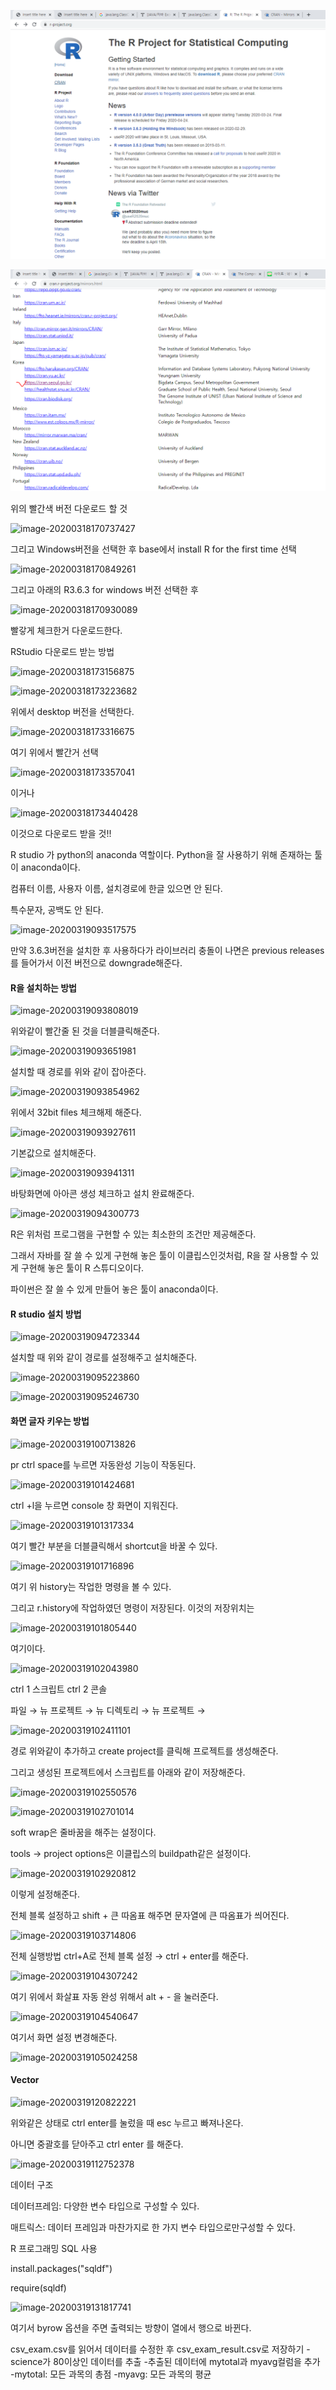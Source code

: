 



![image-20200318170610294](images\image-20200318170610294.png)



![image-20200318173656352](images\image-20200318173656352.png)

위의 빨간색 버전 다운로드 할 것

![image-20200318170737427](C:\Users\student\AppData\Roaming\Typora\typora-user-images\image-20200318170737427.png)

그리고 Windows버전을 선택한 후 base에서 install R for the first time 선택

![image-20200318170849261](C:\Users\student\AppData\Roaming\Typora\typora-user-images\image-20200318170849261.png)

그리고 아래의 R3.6.3 for windows 버전 선택한 후 

![image-20200318170930089](C:\Users\student\AppData\Roaming\Typora\typora-user-images\image-20200318170930089.png)

빨갛게 체크한거 다운로드한다.



RStudio 다운로드 받는 방법









![image-20200318173156875](C:\Users\student\AppData\Roaming\Typora\typora-user-images\image-20200318173156875.png)



![image-20200318173223682](C:\Users\student\AppData\Roaming\Typora\typora-user-images\image-20200318173223682.png)

위에서 desktop 버전을 선택한다.

![image-20200318173316675](C:\Users\student\AppData\Roaming\Typora\typora-user-images\image-20200318173316675.png)

여기 위에서 빨간거 선택

![image-20200318173357041](C:\Users\student\AppData\Roaming\Typora\typora-user-images\image-20200318173357041.png)

이거나

![image-20200318173440428](C:\Users\student\AppData\Roaming\Typora\typora-user-images\image-20200318173440428.png)

이것으로 다운로드 받을 것!!

R studio 가 python의 anaconda 역할이다. Python을 잘 사용하기 위해 존재하는 툴이 anaconda이다.



컴퓨터 이름, 사용자 이름, 설치경로에 한글 있으면 안 된다.

특수문자, 공백도 안 된다.



![image-20200319093517575](C:\Users\student\AppData\Roaming\Typora\typora-user-images\image-20200319093517575.png)

만약 3.6.3버전을 설치한 후 사용하다가 라이브러리 충돌이 나면은 previous releases를 들어가서 이전 버전으로 downgrade해준다.





#### R을 설치하는 방법

![image-20200319093808019](C:\Users\student\AppData\Roaming\Typora\typora-user-images\image-20200319093808019.png)

위와같이 빨간줄 된 것을 더블클릭해준다.



![image-20200319093651981](C:\Users\student\AppData\Roaming\Typora\typora-user-images\image-20200319093651981.png)

설치할 때 경로를 위와 같이 잡아준다.

![image-20200319093854962](C:\Users\student\AppData\Roaming\Typora\typora-user-images\image-20200319093854962.png)

위에서 32bit files 체크해제 해준다.

![image-20200319093927611](C:\Users\student\AppData\Roaming\Typora\typora-user-images\image-20200319093927611.png)

기본값으로 설치해준다.

![image-20200319093941311](C:\Users\student\AppData\Roaming\Typora\typora-user-images\image-20200319093941311.png)

바탕화면에 아아콘 생성 체크하고 설치 완료해준다.



![image-20200319094300773](C:\Users\student\AppData\Roaming\Typora\typora-user-images\image-20200319094300773.png)

R은 위처럼 프로그램을 구현할 수 있는 최소한의 조건만 제공해준다.

그래서 자바를 잘 쓸 수 있게 구현해 놓은 툴이 이클립스인것처럼, R을 잘 사용할 수 있게 구현해 놓은 툴이 R 스튜디오이다.

파이썬은 잘 쓸 수 있게 만들어 놓은 툴이 anaconda이다.

#### R studio 설치 방법

![image-20200319094723344](C:\Users\student\AppData\Roaming\Typora\typora-user-images\image-20200319094723344.png)



설치할 때 위와 같이 경로를 설정해주고 설치해준다.

![image-20200319095223860](C:\Users\student\AppData\Roaming\Typora\typora-user-images\image-20200319095223860.png)







![image-20200319095246730](C:\Users\student\AppData\Roaming\Typora\typora-user-images\image-20200319095246730.png)



#### 화면 글자 키우는 방법







![image-20200319100713826](C:\Users\student\AppData\Roaming\Typora\typora-user-images\image-20200319100713826.png)

pr ctrl space를 누르면 자동완성 기능이 작동된다.





![image-20200319101424681](C:\Users\student\AppData\Roaming\Typora\typora-user-images\image-20200319101424681.png)

ctrl +l을 누르면 console 창 화면이 지워진다.

![image-20200319101317334](C:\Users\student\AppData\Roaming\Typora\typora-user-images\image-20200319101317334.png)

여기 빨간 부분을 더블클릭해서 shortcut을 바꿀 수 있다.

![image-20200319101716896](C:\Users\student\AppData\Roaming\Typora\typora-user-images\image-20200319101716896.png)

여기 위 history는 작업한 명령을 볼 수 있다.

그리고 r.history에 작업하였던 명령이 저장된다. 이것의 저장위치는 

![image-20200319101805440](C:\Users\student\AppData\Roaming\Typora\typora-user-images\image-20200319101805440.png)

여기이다.





![image-20200319102043980](C:\Users\student\AppData\Roaming\Typora\typora-user-images\image-20200319102043980.png)

ctrl 1 스크립트 ctrl 2 콘솔

파일 → 뉴 프로젝트 → 뉴 디렉토리 → 뉴 프로젝트 → 

![image-20200319102411101](C:\Users\student\AppData\Roaming\Typora\typora-user-images\image-20200319102411101.png)

경로 위와같이 추가하고 create project를 클릭해 프로젝트를 생성해준다.



그리고 생성된 프로젝트에서 스크립트를 아래와 같이 저장해준다.

![image-20200319102550576](C:\Users\student\AppData\Roaming\Typora\typora-user-images\image-20200319102550576.png)

 

![image-20200319102701014](C:\Users\student\AppData\Roaming\Typora\typora-user-images\image-20200319102701014.png)

soft wrap은 줄바꿈을 해주는 설정이다.





tools → project options은 이클립스의 buildpath같은 설정이다.



![image-20200319102920812](C:\Users\student\AppData\Roaming\Typora\typora-user-images\image-20200319102920812.png)

이렇게 설정해준다.

전체 블록 설정하고 shift + 큰 따옴표 해주면 문자열에 큰 따옴표가 씌어진다.

![image-20200319103714806](C:\Users\student\AppData\Roaming\Typora\typora-user-images\image-20200319103714806.png)



전체 실행방법 ctrl+A로 전체 블록 설정  → ctrl + enter를 해준다.

![image-20200319104307242](C:\Users\student\AppData\Roaming\Typora\typora-user-images\image-20200319104307242.png)

여기 위에서 화살표 자동 완성 위해서 alt + - 을 눌러준다.

![image-20200319104540647](C:\Users\student\AppData\Roaming\Typora\typora-user-images\image-20200319104540647.png)

여기서 화면 설정 변경해준다.

 

![image-20200319105024258](C:\Users\student\AppData\Roaming\Typora\typora-user-images\image-20200319105024258.png)

#### Vector



![image-20200319120822221](C:\Users\student\AppData\Roaming\Typora\typora-user-images\image-20200319120822221.png)

위와같은 상태로 ctrl enter를 눌렀을 때 esc 누르고 빠져나온다.

아니면 중괄호를 닫아주고  ctrl enter 를 해준다. 

![image-20200319112752378](C:\Users\student\AppData\Roaming\Typora\typora-user-images\image-20200319112752378.png)

데이터 구조

데이터프레임: 다양한 변수 타입으로 구성할 수 있다.

매트릭스: 데이터 프레임과 마찬가지로 한 가지 변수 타입으로만구성할 수 있다.

R 프로그래밍 SQL 사용

install.packages("sqldf")

require(sqldf)

![image-20200319131817741](C:\Users\student\AppData\Roaming\Typora\typora-user-images\image-20200319131817741.png)

여기서 byrow 옵션을 주면 출력되는 방향이 열에서 행으로 바뀐다.

csv_exam.csv를 읽어서 데이터를 수정한 후
csv_exam_result.csv로 저장하기
-science가 80이상인 데이터를 추출
-추출된 데이터에 mytotal과 myavg컬럼을 추가
-mytotal: 모든 과목의 총점
-myavg: 모든 과목의 평균





